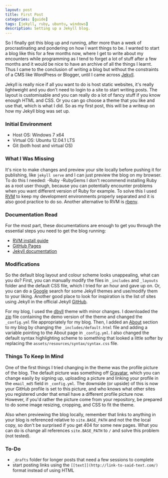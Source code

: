 ```yaml
---
layout: post
title: First Post
categories: [guide]
tags: [jekyll, ruby, ubuntu, windows]
description: Setting up a Jekyll blog.
---
```


So I finally got this blog up and running, after more than a week of procrastinating and pondering on how I want things to be. I wanted to start a blog like this for a few months now, where I get to write about my encounters while programming as I tend to forget a lot of stuff after a few months and it would be nice to have an archive of all the things I learnt. Thus I came to the conclusion of writing a blog but without the constraints of a CMS like WordPress or Blogger, until I came across <a href="http://jekyllrb.com">Jekyll</a>.

Jekyll is really nice if all you want to do is host static websites, it's really lightweight and you don't need to login to a site to start writing posts. The layout is customisable and you can really do a lot of fancy stuff if you know enough HTML and CSS. Or you can go choose a theme that you like and use that, which is what I did. So as my first post, this will be a writeup on how my Jekyll blog was set up.

### Initial Environment
- Host OS: Windows 7 x64
- Virtual OS: Ubuntu 12.04.1 LTS
- Git (both host and virtual OS)

### What I Was Missing
It's nice to make changes and preview your site locally before pushing it for publishing, like `jekyll serve` and I can just preview the blog on my browser. To do this I needed: 
-Ruby
-RubyGems
I don't recommend installing Ruby as a root user though, because you can potentially encounter problems when you want different version of Ruby for example. To solve this I used <a href="http://rvm.io">RVM</a> to keep my development environments properly separated and it is also good practice to do so. Another alternative to RVM is <a href="github.com/sstephenson/rbenv">rbenv</a>.

### Documentation Read
For the most part, these documentations are enough to get you through the essential steps you need to get the blog running:
- <a href="http://rvm.io/rvm/install">RVM install guide</a>
- <a href="http://pages.github.com">GitHub Pages</a>
- <a href="http://jekyllrb.com/docs/home/">Jekyll documentation</a>

### Modifications
So the default blog layout and colour scheme looks unappealing, what can you do? First, you can manually modify the files in `_includes` and `_layouts` folder and the default CSS file, which I tried for an hour and gave up on. Or, you can do a <a href="http://google.com/search?q=jekyll+themes">Google</a> search for some Jekyll themes and use/modify them to your liking. Another good place to look for inspiration is the list of sites using Jekyll in the official Jekyll <a href="http://github.com/jekyll/jekyll/wiki/Sites">GitHub</a>.

For my blog, I used the <a href="http://github.com/dbtek/dbyll">dbyll</a> theme with minor changes. I downloaded the <a href="http://github.com/dbtek/dbyll/archive/master.zip">zip</a> file containing the demo version of the theme and changed the `_config.yml` file appropriately for my blog. Then, I added an <a href="{{ site.BASE_PATH }}/{{ site.about_path }}">About</a> section to my blog by changing the `_includes/default.html` file and adding a variable pointing to the About page in `_config.yml`. I also changed the default syntax highlighting scheme to something that looked a little softer by replacing the `assets/resources/syntax/syntax.css` file.

### Things To Keep In Mind
One of the first things I tried changing in the theme was the profile picture of the blog. The default picture was something off <a href="http://www.gravatar.com/">Gravatar</a>, which you can change easily by signing up, uploading a picture and linking your profile in the `email_md5` field in `_config.yml`. The downside (or upside) of this is now your GitHub profile is set to this picture, and who knows what other sites you registered under that email have a different profile picture now. However, if you'd rather the picture come from your repository, be prepared to do some image resizing, cropping, and CSS to fit the theme.

Also when previewing the blog locally, remember that links to anything in your blog is referenced relative to `site.BASE_PATH` and not the the local copy, so don't be surprised if you get 404 for some new pages. What you can do is change all references `site.BASE_PATH` to `/` and solve this problem (not tested).
 
### To-Do
- `_drafts` folder for longer posts that need a few sessions to complete
- start posting links using the `[[text]](http://link-to-said-text.com/)` format instead of using HTML
